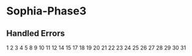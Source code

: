 # Sophia-Phase3

## Handled Errors
1
2
3
4
5
8
9
10
11
12
14
15
17
18
19
20
21
22
23
24
25
26
27
28
29
30
31